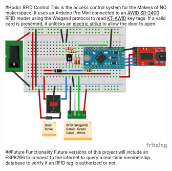 #Hodor RFID Control
This is the access control system for the Makers of NO makerspace. It uses an Arduino Pro Mini connected to an [AWID SR-2400](https://www.amazon.com/AWID-SR-2400-Proximity-Reader/dp/B004KO5ZN4) RFID reader using the Weigand protocol to read [KT-AWID](http://www.awid.com/index.php?option=com_content&view=article&id=548:kt&catid=980:credentials-proximitylf&Itemid=449) key tags. If a valid card is presented, it unlocks an [electric strike](https://www.amazon.com/gp/product/B00V45GWTI/ref=oh_aui_detailpage_o08_s01?ie=UTF8&psc=1) to allow the door to open.
![Fritizing Diagram](https://github.com/makersofno/hodor_rfid/blob/master/hodor_rfid_bb.png)
##Future Functionality
Future versions of this project will include an ESP8266 to connect to the internet to query a real-time membership database to verify if an RFID tag is authorized or not.